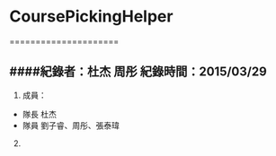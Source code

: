 # CoursePickingHelper
=====================

####紀錄者：杜杰 周彤 紀錄時間：2015/03/29
---------------------

1. 成員：
  * 隊長 杜杰
  * 隊員 劉子睿、周彤、張泰瑋
2. 
